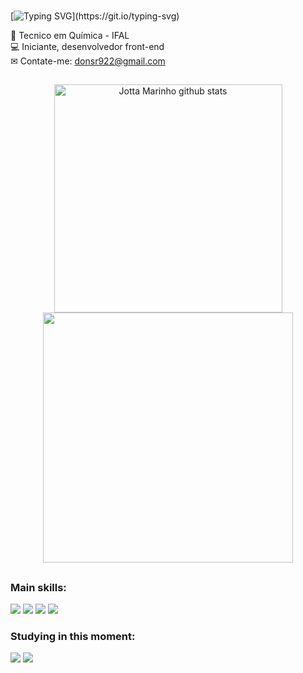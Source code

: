 ### 

[![Typing SVG](https://readme-typing-svg.demolab.com?font=Montserrat&size=19&duration=4000&pause=900&color=67F7C3&width=435&lines=Hello%2C+my+name+is+Jo%C3%A3o+Paulo+Marinho+Santos;I'm+18+years+old+%F0%9F%98%83;I'm+studying+to+become+a+full+stack+developer.)](https://git.io/typing-svg)

📓 Tecnico em Química - IFAL <br>
💻 Iniciante, desenvolvedor front-end <br>
✉ Contate-me: donsr922@gmail.com


  ##


<div align="center">  
  
<img width="365px" src="https://github-readme-stats.vercel.app/api?username=Jottamarinho&show_icons=true&count_private=true&hide_border=true&title_color=101010&icon_color=101010&text_color=101010&bg_color=D3D1D1" alt="Jotta Marinho github stats" /> 
  
  
  <img width="400px" src="https://github-readme-stats.vercel.app/api/top-langs/?username=Jottamarinho&layout=compact&hide_border=true&title_color=101010&text_color=101010&bg_color=D3D1D1" />
</div>

##


### Main skills:
  <div>
  <a href="HTML5" target"_blank"><img src="https://img.shields.io/badge/HTML5-E34F26.svg?style=for-the-badge&logo=HTML5&logoColor=white"></a>
  <a href="CSS3" target"_blank"><img src="https://img.shields.io/badge/CSS3-1572B6.svg?style=for-the-badge&logo=CSS3&logoColor=white" ></a>
  <a href="git" target"_blank"><img src="https://img.shields.io/badge/Git-F05032.svg?style=for-the-badge&logo=Git&logoColor=white"></a>
  <a href="github" target"_blank"><img src="https://img.shields.io/badge/GitHub-181717.svg?style=for-the-badge&logo=GitHub&logoColor=white"></a>
  </div>

### Studying in this moment:
  <div>
  <a href="JavaScrip" target"_blank"><img src="https://img.shields.io/badge/JavaScript-F7DF1E.svg?style=for-the-badge&logo=JavaScript&logoColor=black"></a>
  <a href="React" target"_blank"><img src="https://img.shields.io/badge/React-61DAFB.svg?style=for-the-badge&logo=React&logoColor=black" ></a>
  </div>

